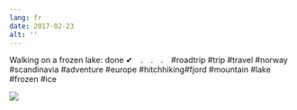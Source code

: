 ```yaml
---
lang: fr
date: 2017-02-23
alt: ''
---
```


Walking on a frozen lake: done ✔⠀
.⠀
.⠀
.⠀
#roadtrip #trip #travel #norway #scandinavia #adventure #europe #hitchhiking#fjord #mountain #lake #frozen #ice

![](/photos/2017-02-23-1487844604.jpg)